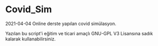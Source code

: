 # Covid_Sim
2021-04-04 Online derste yapılan covid simülasyon.

Yazılan bu script'i eğitim ve ticari amaçlı GNU-GPL V3 Lisansına sadık kalarak kullanabilirsiniz.
